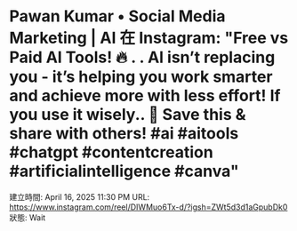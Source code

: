# Pawan Kumar • Social Media Marketing | AI 在 Instagram: "Free vs Paid AI Tools! 🔥 . . Al isn’t replacing you - it’s helping you work smarter and achieve more with less effort! If you use it wisely.. 📌 Save this & share with others! #ai #aitools #chatgpt #contentcreation #artificialintelligence #canva"

建立時間: April 16, 2025 11:30 PM
URL: https://www.instagram.com/reel/DIWMuo6Tx-d/?igsh=ZWt5d3d1aGpubDk0
狀態: Wait